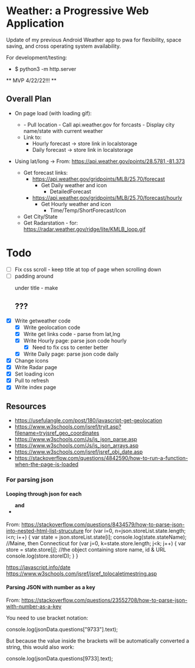 # Weather: a Progressive Web Application

Update of my previous Android Weather app to pwa for flexibility, space saving, and cross operating system availability.


For development/testing: 
- $ python3 -m http.server

** MVP 4/22/22!!! **

## Overall Plan

- On page load (with loading gif):
  - <body onload="getWeather()">  
    - Pull location
    - Call api.weather.gov for forcasts
    - Display city name/state with current weather
  - Link to:
    - Hourly forecast -> store link in localstorage
    - Daily forecast -> store link in localstorage

- Using lat/long -> From: https://api.weather.gov/points/28.5781,-81.373
	- Get forecast links:
	  - https://api.weather.gov/gridpoints/MLB/25,70/forecast
		- Get Daily weather and icon
			- DetailedForecast
	  - https://api.weather.gov/gridpoints/MLB/25,70/forecast/hourly
		- Get Hourly weather and icon
			- Time/Temp/ShortForecast/Icon
	- Get City/State
	- Get Radarstation - for: https://radar.weather.gov/ridge/lite/KMLB_loop.gif

# Todo

- [ ] Fix css scroll - keep title at top of page when scrolling down
- [ ] padding around <p> under title - make <h2>???
- [X] Write getweather code
  - [X] Write geolocation code
  - [X] Write get links code - parse from lat,lng
  - [X] Write Hourly page: parse json code hourly
    - [X] Need to fix css to center better
  - [X] Write Daily page: parse json code daily
- [X] Change icons
- [X] Write Radar page
- [X] Set loading icon
- [X] Pull to refresh
- [X] Write index page

## Resources

- https://usefulangle.com/post/180/javascript-get-geolocation
- https://www.w3schools.com/jsref/tryit.asp?filename=tryjsref_geo_coordinates
- https://www.w3schools.com/Js/js_json_parse.asp
- https://www.w3schools.com/Js/js_json_arrays.asp
- https://www.w3schools.com/jsref/jsref_obj_date.asp
- https://stackoverflow.com/questions/4842590/how-to-run-a-function-when-the-page-is-loaded

### For parsing json

#### Looping through json for each <ul> and <li>
From: https://stackoverflow.com/questions/8434579/how-to-parse-json-into-nested-html-list-strucuture
for (var i=0, n=json.storeList.state.length; i<n; i++) {
    var state = json.storeList.state[i];
    console.log(state.stateName); //Maine, then Connecticut
    for (var j=0, k=state.store.length; j<k; j++) {
        var store = state.store[j]; //the object containing store name, id & URL
        console.log(store.storeID);
    }
}

https://javascript.info/date
https://www.w3schools.com/jsref/jsref_tolocaletimestring.asp

#### Parsing JSON with number as a key
From: https://stackoverflow.com/questions/23552708/how-to-parse-json-with-number-as-a-key

You need to use bracket notation:

console.log(jsonData.questions["9733"].text);

But because the value inside the brackets will be automatically converted a string, this would also work:

console.log(jsonData.questions[9733].text);
